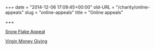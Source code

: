 +++
date = "2014-12-06 17:09:45+00:00"
old-URL = "/charity/online-appeals"
slug = "online-appeals"
title = "Online appeals"

+++

[Snow Flake Appeal](http://localhost/charity/online-appeals/snow-flake-appeal/)

[Virgin Money Giving](http://uk.virginmoneygiving.com/charity-web/charity/finalCharityHomepage.action?charityId=1005733)
